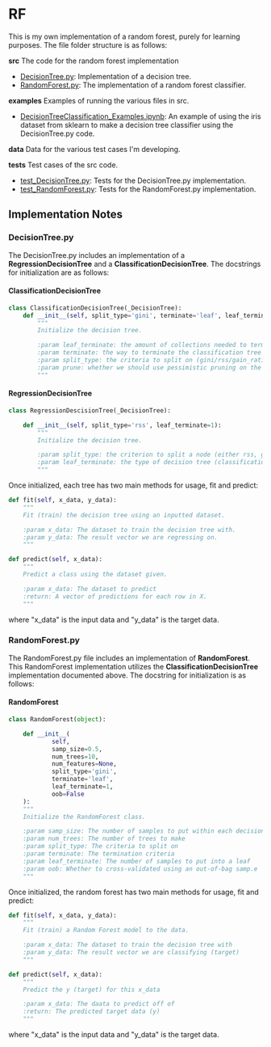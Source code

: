 # RF
This is my own implementation of a random forest, purely for learning purposes.  The file folder structure is as follows:

**src**
The code for the random forest implementation

* [DecisionTree.py](https://github.com/dadler6/RF/blob/master/src/DecisionTree.py): Implementation of a decision tree.
* [RandomForest.py](https://github.com/dadler6/RF/blob/master/src/RandomForest.py): The implementation of a random forest classifier.

**examples**
Examples of running the various files in src.

* [DecisionTreeClassification\_Examples.ipynb](https://github.com/dadler6/RF/blob/master/examples/DecisionTreeClassification_Examples.ipynb): An example of using the iris dataset from sklearn to make a decision tree classifier using the DecisionTree.py code.

**data**
Data for the various test cases I'm developing.

**tests**
Test cases of the src code.

* [test\_DecisionTree.py](https://github.com/dadler6/RF/blob/master/tests/test_DecisionTree.py): Tests for the DecisionTree.py implementation.
* [test\_RandomForest.py](https://github.com/dadler6/RF/blob/master/tests/test_RandomForest.py): Tests for the RandomForest.py implementation.

## Implementation Notes

### DecisionTree.py

The DecisionTree.py includes an implementation of a **RegressionDecisionTree** and a **ClassificationDecisionTree**.  The docstrings for initialization are as follows:

#### ClassificationDecisionTree
```python
class ClassificationDecisionTree(_DecisionTree):
    def __init__(self, split_type='gini', terminate='leaf', leaf_terminate=1, prune=False):
        """
        Initialize the decision tree.

        :param leaf_terminate: the amount of collections needed to terminate the tree with a leaf (defaults to 1)
        :param terminate: the way to terminate the classification tree (leaf/pure)
        :param split_type: the criteria to split on (gini/rss/gain_ratio)
        :param prune: whether we should use pessimistic pruning on the tree
        """
```

#### RegressionDecisionTree
```python
class RegressionDescisionTree(_DecisionTree):

    def __init__(self, split_type='rss', leaf_terminate=1):
        """
        Initialize the decision tree.

        :param split_type: the criterion to split a node (either rss, gini, gain_ratio)
        :param leaf_terminate: the type of decision tree (classification or regression)
        """
```

Once initialized, each tree has two main methods for usage, fit and predict:

```python
def fit(self, x_data, y_data):
    """
    Fit (train) the decision tree using an inputted dataset.

    :param x_data: The dataset to train the decision tree with.
    :param y_data: The result vector we are regressing on.
    """

def predict(self, x_data):
    """
    Predict a class using the dataset given.

    :param x_data: The dataset to predict
    :return: A vector of predictions for each row in X.
    """
```

where "x\_data" is the input data and "y\_data" is the target data. 

### RandomForest.py

The RandomForest.py file includes an implementation of **RandomForest**.  This RandomForest implementation utilizes the **ClassificationDecisionTree** implementation documented above. The docstring for initialization is as follows:

#### RandomForest
```python
class RandomForest(object):

    def __init__(
            self,
            samp_size=0.5,
            num_trees=10,
            num_features=None,
            split_type='gini',
            terminate='leaf',
            leaf_terminate=1,
            oob=False
    ):
    """
    Initialize the RandomForest class.

    :param samp_size: The number of samples to put within each decision tree
    :param num_trees: The number of trees to make
    :param split_type: The criteria to split on
    :param terminate: The termination criteria
    :param leaf_terminate: The number of samples to put into a leaf
    :param oob: Whether to cross-validated using an out-of-bag samp.e
    """
```

Once initialized, the random forest has two main methods for usage, fit and predict:


```python
def fit(self, x_data, y_data):
    """
    Fit (train) a Random Forest model to the data.

    :param x_data: The dataset to train the decision tree with
    :param y_data: The result vector we are classifying (target)
    """

def predict(self, x_data):
    """
    Predict the y (target) for this x_data

    :param x_data: The daata to predict off of
    :return: The predicted target data (y)
    """
```

where "x\_data" is the input data and "y\_data" is the target data. 
